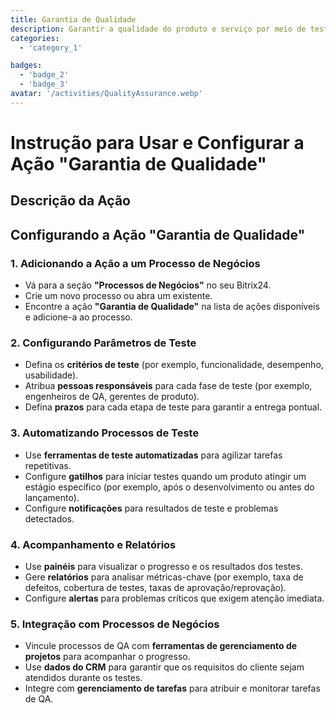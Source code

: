 ```yaml
---
title: Garantia de Qualidade
description: Garantir a qualidade do produto e serviço por meio de testes rigorosos.
categories:
  - 'category_1'

badges:
  - 'badge_2'
  - 'badge_3'
avatar: '/activities/QualityAssurance.webp'
---
```

# Instrução para Usar e Configurar a Ação "Garantia de Qualidade"

## Descrição da Ação

## **Configurando a Ação "Garantia de Qualidade"**

### 1. Adicionando a Ação a um Processo de Negócios
- Vá para a seção **"Processos de Negócios"** no seu Bitrix24.
- Crie um novo processo ou abra um existente.
- Encontre a ação **"Garantia de Qualidade"** na lista de ações disponíveis e adicione-a ao processo.

### 2. Configurando Parâmetros de Teste
- Defina os **critérios de teste** (por exemplo, funcionalidade, desempenho, usabilidade).
- Atribua **pessoas responsáveis** para cada fase de teste (por exemplo, engenheiros de QA, gerentes de produto).
- Defina **prazos** para cada etapa de teste para garantir a entrega pontual.

### 3. Automatizando Processos de Teste
- Use **ferramentas de teste automatizadas** para agilizar tarefas repetitivas.
- Configure **gatilhos** para iniciar testes quando um produto atingir um estágio específico (por exemplo, após o desenvolvimento ou antes do lançamento).
- Configure **notificações** para resultados de teste e problemas detectados.

### 4. Acompanhamento e Relatórios
- Use **painéis** para visualizar o progresso e os resultados dos testes.
- Gere **relatórios** para analisar métricas-chave (por exemplo, taxa de defeitos, cobertura de testes, taxas de aprovação/reprovação).
- Configure **alertas** para problemas críticos que exigem atenção imediata.

### 5. Integração com Processos de Negócios
- Vincule processos de QA com **ferramentas de gerenciamento de projetos** para acompanhar o progresso.
- Use **dados do CRM** para garantir que os requisitos do cliente sejam atendidos durante os testes.
- Integre com **gerenciamento de tarefas** para atribuir e monitorar tarefas de QA.